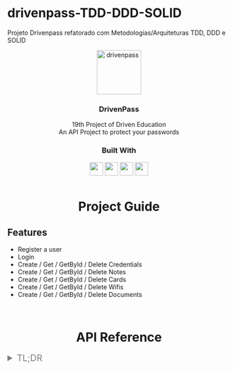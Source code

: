 # drivenpass-TDD-DDD-SOLID

Projeto Drivenpass refatorado com Metodologias/Arquiteturas TDD, DDD e SOLID

<div align="center">
    <img src="https://images.emojiterra.com/twitter/v13.1/512px/1f512.png" alt="drivenpass" width="100">
  </a>

  <h3 align="center">DrivenPass</h3>
  <div align="center">
    19th Project of Driven Education
    <br />
  </div>
  <div align="center">
    An API Project to protect your passwords
    <br />
  </div>
</div>

<div align="center">
  <h3>Built With</h3>

  <img src="https://img.shields.io/badge/TypeScript-007ACC?style=for-the-badge&logo=typescript&logoColor=white" height="30px"/>
  <img src="https://img.shields.io/badge/Node.js-43853D?style=for-the-badge&logo=node.js&logoColor=white" height="30px" />
  <img src="https://img.shields.io/badge/Express.js-404D59?style=for-the-badge" height="30px" />
  <img src="https://img.shields.io/badge/PostgreSQL-316192?style=for-the-badge&logo=postgresql&logoColor=white" height="30px" />

  <!-- Badges source: https://dev.to/envoy_/150-badges-for-github-pnk -->
</div>

<!-- Table of Contents -->

<div align="center" style="margin-top: 50px">
    <h1> Project Guide</h1>
</div>

## Features

- Register a user
- Login
- Create / Get / GetById / Delete Credentials
- Create / Get / GetById / Delete Notes
- Create / Get / GetById / Delete Cards
- Create / Get / GetById / Delete Wifis
- Create / Get / GetById / Delete Documents

</br>

<div align="center" >
    <h1> API Reference</h1>
</div>

<details style="margin-bottom: 10px">
<summary style="font-size: 20px; color: #7E7E7E">TL;DR</summary>

<details style="margin: 10px">
<summary style="font-size: 18px"> <span style="font-weight:700; margin-right:10px; color: #9FE58A">POST</span> /sign-up</summary>

Body:

```json
{
    "email": string,
    "password": string
}

```

</details>

<details style="margin: 10px">
<summary style="font-size: 18px"> <span style="font-weight:700; margin-right:10px; color: #9FE58A">POST</span> /sign-in</summary>

Body:

```json
{
    "email": string,
    "password": string
}

```

Response:

```json
{
  "token": string
}
```

</details>

<details style="margin: 10px">
<summary style="font-size: 18px"> <span style="font-weight:700; margin-right:10px; color: #9FE58A">POST</span> /credentials</summary>

Header:

```json
{
    "Authorization": Bearer token
}
```

Body:

```json
{
    "title": string,
    "url": string,
    "name": string,
    "password": string
}

```

</details>

<details style="margin: 10px">
<summary style="font-size: 18px"> <span style="font-weight:700; margin-right:10px; color: #76B1F8">GET</span> /credentials</summary>

Header:

```json
{
    "Authorization": Bearer token
}
```

Response:

```json
{
    "title": string,
    "url": string,
    "name": string,
    "password": string
}
```

</details>

<details style="margin: 10px">
<summary style="font-size: 18px"> <span style="font-weight:700; margin-right:10px; color: #76B1F8">GET</span> /credentials/:credentialId</summary>

Header:

```json
{
    "Authorization": Bearer token
}
```

Response:

```json
{
    "title": string,
    "url": string,
    "name": string,
    "password": string
}
```

</details>

<details style="margin: 10px">
<summary style="font-size: 18px"> <span style="font-weight:700; margin-right:10px; color: #76B1F8">DELETE</span> /credentials/:credentialId</summary>

Header:

```json
{
    "Authorization": Bearer token
}
```

</details>
  
<details style="margin: 10px">
<summary style="font-size: 18px"> <span style="font-weight:700; margin-right:10px; color: #9FE58A">POST</span> /notes</summary>

Header:

```json
{
    "Authorization": Bearer token
}
```

Body:

```json
{
    "title": string,
    "note": string
}

```

</details>

<details style="margin: 10px">
<summary style="font-size: 18px"> <span style="font-weight:700; margin-right:10px; color: #76B1F8">GET</span> /notes</summary>

Header:

```json
{
    "Authorization": Bearer token
}
```

Response:

```json
{
    "title": string,
    "note": string
}
```

</details>

<details style="margin: 10px">
<summary style="font-size: 18px"> <span style="font-weight:700; margin-right:10px; color: #76B1F8">GET</span> /notes/:noteId</summary>

Header:

```json
{
    "Authorization": Bearer token
}
```

Response:

```json
{
    "title": string,
    "note": string
}
```

</details>

<details style="margin: 10px">
<summary style="font-size: 18px"> <span style="font-weight:700; margin-right:10px; color: #76B1F8">DELETE</span> /notes/:noteId</summary>

Header:

```json
{
    "Authorization": Bearer token
}
```

</details>

<details style="margin: 10px">
<summary style="font-size: 18px"> <span style="font-weight:700; margin-right:10px; color: #9FE58A">POST</span> /cards</summary>

Header:

```json
{
    "Authorization": Bearer token
}
```

Body:

```json
{
  "title": string,
  "number": "1111111111111111",
  "name": string,
  "securityCode": "111",
  "expirationDate": "09/27",
  "password": "1234",
  "isVirtual": false,
  "type": "BOTH" | "CREDIT" | "DEBIT"
}

```

</details>

<details style="margin: 10px">
<summary style="font-size: 18px"> <span style="font-weight:700; margin-right:10px; color: #76B1F8">GET</span> /cards</summary>

Header:

```json
{
    "Authorization": Bearer token
}
```

Response:

```json
{
  "title": string,
  "number": "1111111111111111",
  "name": string,
  "securityCode": "111",
  "expirationDate": "09/27",
  "password": "1234",
  "isVirtual": false,
  "type": "BOTH" | "CREDIT" | "DEBIT"
}
```

</details>

<details style="margin: 10px">
<summary style="font-size: 18px"> <span style="font-weight:700; margin-right:10px; color: #76B1F8">GET</span> /cards/:cardId</summary>

Header:

```json
{
    "Authorization": Bearer token
}
```

Response:

```json
{
  "title": string,
  "number": "1111111111111111",
  "name": string,
  "securityCode": "111",
  "expirationDate": "09/27",
  "password": "1234",
  "isVirtual": false,
  "type": "BOTH" | "CREDIT" | "DEBIT"
}
```

</details>

<details style="margin: 10px">
<summary style="font-size: 18px"> <span style="font-weight:700; margin-right:10px; color: #76B1F8">DELETE</span> /cards/:cardId</summary>

Header:

```json
{
    "Authorization": Bearer token
}
```

</details>

<details style="margin: 10px">
<summary style="font-size: 18px"> <span style="font-weight:700; margin-right:10px; color: #9FE58A">POST</span> /wifis</summary>

Header:

```json
{
    "Authorization": Bearer token
}
```

Body:

```json
{
    "title": string,
    "name": string,
    "password": string
}

```

</details>

<details style="margin: 10px">
<summary style="font-size: 18px"> <span style="font-weight:700; margin-right:10px; color: #76B1F8">GET</span> /wifis</summary>

Header:

```json
{
    "Authorization": Bearer token
}
```

Response:

```json
{
    "title": string,
    "name": string,
    "password": string
}
```

</details>

<details style="margin: 10px">
<summary style="font-size: 18px"> <span style="font-weight:700; margin-right:10px; color: #76B1F8">GET</span> /wifis/:wifiId</summary>

Header:

```json
{
    "Authorization": Bearer token
}
```

Response:

```json
{
    "title": string,
    "name": string,
    "password": string
}
```

</details>

<details style="margin: 10px">
<summary style="font-size: 18px"> <span style="font-weight:700; margin-right:10px; color: #76B1F8">DELETE</span> /wifis/:wifiId</summary>

Header:

```json
{
    "Authorization": Bearer token
}
```

</details>

<details style="margin: 10px">
<summary style="font-size: 18px"> <span style="font-weight:700; margin-right:10px; color: #9FE58A">POST</span> /documents</summary>

Header:

```json
{
    "Authorization": Bearer token
}
```

Body:

```json
{
  "name": string,
  "issueDate": "DD/MM/YYYY",
  "validity": "DD/MM/YYYY",
  "registrationNumber": string,
  "issuingBody": string,
  "type": "RG" | "CNH"
}

```

</details>

<details style="margin: 10px">
<summary style="font-size: 18px"> <span style="font-weight:700; margin-right:10px; color: #76B1F8">GET</span> /documents</summary>

Header:

```json
{
    "Authorization": Bearer token
}
```

Response:

```json
{
  "name": string,
  "issueDate": "DD/MM/YYYY",
  "validity": "DD/MM/YYYY",
  "registrationNumber": string,
  "issuingBody": string,
  "type": "RG" | "CNH"
}
```

</details>

<details style="margin: 10px">
<summary style="font-size: 18px"> <span style="font-weight:700; margin-right:10px; color: #76B1F8">GET</span> /documents/:documentId</summary>

Header:

```json
{
    "Authorization": Bearer token
}
```

Response:

```json
{
  "name": string,
  "issueDate": "DD/MM/YYYY",
  "validity": "DD/MM/YYYY",
  "registrationNumber": string,
  "issuingBody": string,
  "type": "RG" | "CNH"
}
```

</details>

<details style="margin: 10px">
<summary style="font-size: 18px"> <span style="font-weight:700; margin-right:10px; color: #76B1F8">DELETE</span> /documents/:documentId</summary>

Header:

```json
{
    "Authorization": Bearer token
}
```

</details>

#

### Register a user

```http
POST /sign-up
```

#### Request:

| Body       | Type     | Description               |
| :--------- | :------- | :------------------------ |
| `email`    | `string` | **Required**. valid email |
| `password` | `string` | **Required**. password    |

`Password min 10 length`

####

### Login

```http
POST /sign-in
```

#### Request:

| Body       | Type     | Description               |
| :--------- | :------- | :------------------------ |
| `email`    | `string` | **Required**. valid email |
| `password` | `string` | **Required**. password    |

`Password min 10 length`

#### Response:

```json
{
  "token": string
}
```

#

### Create credential

```http
POST /credentials
```

#### Request:

| Body       | Type     | Description                       |
| :--------- | :------- | :-------------------------------- |
| `title`    | `string` | **Required**. credential title    |
| `url`      | `string` | **Required**. valid url           |
| `name`     | `string` | **Required**. credential name     |
| `password` | `string` | **Required**. credential password |

####

| Headers         | Type     | Description                  |
| :-------------- | :------- | :--------------------------- |
| `Authorization` | `string` | **Required**. Bearer 'token' |

####

### Get credentials

```http
GET /credentials
```

### Request:

####

| Headers         | Type     | Description                  |
| :-------------- | :------- | :--------------------------- |
| `Authorization` | `string` | **Required**. Bearer 'token' |

####

#### Response:

```json
{
    "title": string,
    "url": string,
    "name": string,
    "password": string
}
```

#

### Get credential

```http
GET /credentials/:credentialId
```

### Request:

####

| Headers         | Type     | Description                  |
| :-------------- | :------- | :--------------------------- |
| `Authorization` | `string` | **Required**. Bearer 'token' |

####

#### Response:

```json
{
    "title": string,
    "url": string,
    "name": string,
    "password": string
}
```

### Delete credential

```http
DELETE /credentials/:credentialId
```

####

| Headers         | Type     | Description                  |
| :-------------- | :------- | :--------------------------- |
| `Authorization` | `string` | **Required**. Bearer 'token' |

####

### Create note

```http
POST /notes
```

#### Request:

| Body    | Type     | Description                    |
| :------ | :------- | :----------------------------- |
| `title` | `string` | **Required**. note title       |
| `note`  | `string` | **Required**. note description |

`Title max length 50`
`Note max length 1000`

####

| Headers         | Type     | Description                  |
| :-------------- | :------- | :--------------------------- |
| `Authorization` | `string` | **Required**. Bearer 'token' |

####

### Get notes

```http
GET /notes
```

### Request:

####

| Headers         | Type     | Description                  |
| :-------------- | :------- | :--------------------------- |
| `Authorization` | `string` | **Required**. Bearer 'token' |

####

#### Response:

```json
{
    "title": string,
    "note": string
}
```

#

### Get note

```http
GET /notes/:noteId
```

### Request:

####

| Headers         | Type     | Description                  |
| :-------------- | :------- | :--------------------------- |
| `Authorization` | `string` | **Required**. Bearer 'token' |

####

#### Response:

```json
{
    "title": string,
    "note": string
}
```

### Delete note

```http
DELETE /notes/:noteId
```

####

| Headers         | Type     | Description                  |
| :-------------- | :------- | :--------------------------- |
| `Authorization` | `string` | **Required**. Bearer 'token' |

####

### Create card

```http
POST /cards
```

#### Request:

| Body             | Type      | Description                                  |
| :--------------- | :-------- | :------------------------------------------- |
| `title`          | `string`  | **Required**. card title                     |
| `number`         | `string`  | **Required**. card number                    |
| `name`           | `string`  | **Required**. card name                      |
| `securityCode`   | `string`  | **Required**. card cvv                       |
| `expirationDate` | `string`  | **Required**. card expiration date           |
| `password`       | `string`  | **Required**. card password                  |
| `isVirtual`      | `boolean` | **Required**. boolean to virtual or not card |
| `type`           | `string`  | **Required**. card type                      |

`Number min/max length 16`
´SecurityCode max length 3´
`ExpirationDate MM/YY`
`Password min/max length 4`
`Type [BOTH, CREDTI, DEBIT]`

####

| Headers         | Type     | Description                  |
| :-------------- | :------- | :--------------------------- |
| `Authorization` | `string` | **Required**. Bearer 'token' |

####

### Get cards

```http
GET /cards
```

### Request:

####

| Headers         | Type     | Description                  |
| :-------------- | :------- | :--------------------------- |
| `Authorization` | `string` | **Required**. Bearer 'token' |

####

#### Response:

```json
{
  "title": string,
  "number": "1111111111111111",
  "name": string,
  "securityCode": "111",
  "expirationDate": "09/27",
  "password": "1234",
  "isVirtual": false,
  "type": "BOTH" | "CREDIT" | "DEBIT"
}
```

#

### Get card

```http
GET /cards/:cardId
```

### Request:

####

| Headers         | Type     | Description                  |
| :-------------- | :------- | :--------------------------- |
| `Authorization` | `string` | **Required**. Bearer 'token' |

####

#### Response:

```json
{
  "title": string,
  "number": "1111111111111111",
  "name": string,
  "securityCode": "111",
  "expirationDate": "09/27",
  "password": "1234",
  "isVirtual": false,
  "type": "BOTH" | "CREDIT" | "DEBIT"
}
```

### Delete card

```http
DELETE /cards/:cardId
```

####

| Headers         | Type     | Description                  |
| :-------------- | :------- | :--------------------------- |
| `Authorization` | `string` | **Required**. Bearer 'token' |

####

### Create wifi

```http
POST /wifis
```

#### Request:

| Body       | Type     | Description                 |
| :--------- | :------- | :-------------------------- |
| `title`    | `string` | **Required**. wifi title    |
| `name`     | `string` | **Required**. wifi name     |
| `password` | `string` | **Required**. wifi password |

####

| Headers         | Type     | Description                  |
| :-------------- | :------- | :--------------------------- |
| `Authorization` | `string` | **Required**. Bearer 'token' |

####

### Get wifis

```http
GET /wifis
```

### Request:

####

| Headers         | Type     | Description                  |
| :-------------- | :------- | :--------------------------- |
| `Authorization` | `string` | **Required**. Bearer 'token' |

####

#### Response:

```json
{
    "title": string,
    "name": string,
    "password": string
}
```

#

### Get wifi

```http
GET /wifis/:wifiId
```

### Request:

####

| Headers         | Type     | Description                  |
| :-------------- | :------- | :--------------------------- |
| `Authorization` | `string` | **Required**. Bearer 'token' |

####

#### Response:

```json
{
    "title": string,
    "name": string,
    "password": string
}
```

### Delete wifi

```http
DELETE /wifis/:wifiId
```

####

| Headers         | Type     | Description                  |
| :-------------- | :------- | :--------------------------- |
| `Authorization` | `string` | **Required**. Bearer 'token' |

####

### Create document

```http
POST /documents
```

#### Request:

| Body                 | Type     | Description                                    |
| :------------------- | :------- | :--------------------------------------------- |
| `name`               | `string` | **Required**. name title                       |
| `issueDate`          | `string` | **Required**. document issue date              |
| `validity`           | `string` | **Required**. document validity                |
| `registrationNumber` | `string` | **Required**. document number                  |
| `issuingBody`        | `string` | **Required**. state where document was created |
| `type`               | `string` | **Required**. document type                    |

`IssueDate DD/MM/YYYY`
`Validity DD/MM/YYYY`
`IssuingBody min/max length 2`
`Type [RG, CNH]`

####

| Headers         | Type     | Description                  |
| :-------------- | :------- | :--------------------------- |
| `Authorization` | `string` | **Required**. Bearer 'token' |

####

### Get documents

```http
GET /documents
```

### Request:

####

| Headers         | Type     | Description                  |
| :-------------- | :------- | :--------------------------- |
| `Authorization` | `string` | **Required**. Bearer 'token' |

####

#### Response:

```json
{
  "name": string,
  "issueDate": "DD/MM/YYYY",
  "validity": "DD/MM/YYYY",
  "registrationNumber": string,
  "issuingBody": "SP",
  "type": "RG" | "CNH"
}
```

#

### Get document

```http
GET /documents/:documentId
```

### Request:

####

| Headers         | Type     | Description                  |
| :-------------- | :------- | :--------------------------- |
| `Authorization` | `string` | **Required**. Bearer 'token' |

####

#### Response:

```json
{
  "name": string,
  "issueDate": "DD/MM/YYYY",
  "validity": "DD/MM/YYYY",
  "registrationNumber": string,
  "issuingBody": "SP",
  "type": "RG" | "CNH"
}
```

### Delete document

```http
DELETE /crdocuments/:documentId
```

####

| Headers         | Type     | Description                  |
| :-------------- | :------- | :--------------------------- |
| `Authorization` | `string` | **Required**. Bearer 'token' |

####

## Environment Variables

To run this project, you will need to add the following environment variables to your .env file

`DATABASE_URL = postgres://YOUR-USER-NAME:YOUR-PASSWORD@Hostname:5432/DatabaseName`

`SHADOW_DATABASE_URL = postgres://YOUR-USER-NAME:YOUR-PASSWORD@Hostname:5432/DatabaseName`

`PORT = number `

`CRYPTR_SECRET_KEY = any string`

`SECRET_KEY = any string`

#

## Run Locally

Clone the project

```bash
  git clone https://github.com/DanielL29/projeto19-drivenpass
```

Go to the project directory

```bash
  cd projeto19-drivenpass/
```

Install dependencies

```bash
  npm install
```

Create database

```bash
  npx prisma migrate dev
```

Start the server

```bash
  npm run dev
```

</br>

#

## Lessons Learned

- Clean Architecture
- TDD (Test driven development)
- DDD (Domain driven development)
- SOLID
- Classes
- TypeScript interfaces
- TypeScript types
- Constructor
- Object Literals
- Hash Table

#

## Acknowledgements

- [Badges for Github](https://dev.to/envoy_/150-badges-for-github-pnk)
- [README inspiration](https://github.com/andrezopo/projeto18-valex#readme)

#

## Authors

- Daniel Lucas Ederli
